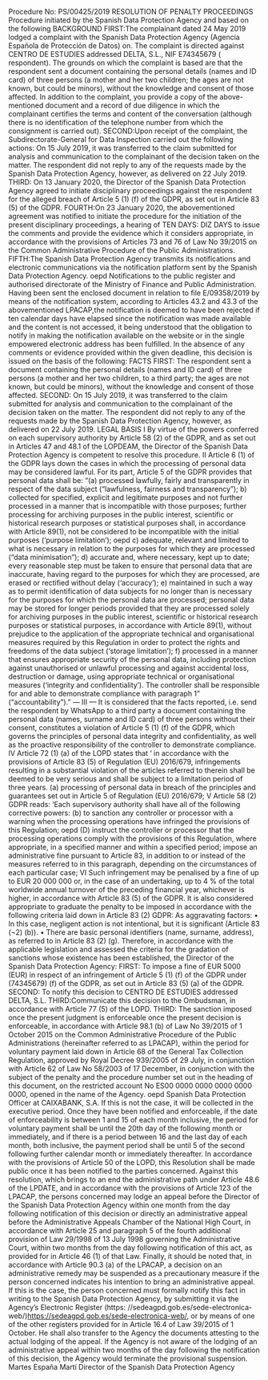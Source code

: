 Procedure No: PS/00425/2019
RESOLUTION OF PENALTY PROCEEDINGS
Procedure initiated by the Spanish Data Protection Agency and based on the following
BACKGROUND
FIRST:The complainant dated 24 May 2019 lodged a complaint with the Spanish Data Protection Agency (Agencia Española de Protección de Datos) on. The complaint is directed against  CENTRO DE ESTUDIES addressed DELTA, S.L., NIF E74345679 ( respondent).
The grounds on which the complaint is based are that the respondent sent a document containing the personal details (names and ID card) of three persons (a mother and her two children; the ages are not known, but could be minors), without the knowledge and consent of those affected.
In addition to the complaint, you provide a copy of the above-mentioned document and a record of due diligence in which the complainant certifies the terms and content of the conversation (although there is no identification of the telephone number from which the consignment is carried out).
SECOND:Upon receipt of the complaint, the Subdirectorate-General for Data Inspection carried out the following actions:
On 15 July 2019, it was transferred to the claim submitted for analysis and communication to the complainant of the decision taken on the matter.
The respondent did not reply to any of the requests made by the Spanish Data Protection Agency, however, as delivered on 22 July 2019.
THIRD: On 13 January 2020, the Director of the Spanish Data Protection Agency agreed to initiate disciplinary proceedings against the respondent for the alleged breach of Article 5 (1) (f) of the GDPR, as set out in Article 83 (5) of the GDPR.
FOURTH:On 23 January 2020, the abovementioned agreement was notified to initiate the procedure for the initiation of the present disciplinary proceedings, a hearing of TEN DAYS: DIZ DAYS to issue the comments and provide the evidence which it considers appropriate, in accordance with the provisions of Articles 73 and 76 of Law No 39/2015 on the Common Administrative Procedure of the Public Administrations.
FIFTH:The Spanish Data Protection Agency transmits its notifications and electronic communications via the notification platform sent by the  Spanish Data Protection Agency. 
oepd
Notifications to the public register and authorised  directorate of the Ministry of Finance and Public Administration.
Having been sent the enclosed document in relation to file E/09358/2019 by means of the notification system, according to Articles 43.2 and 43.3 of the abovementioned LPACAP,the notification is deemed to have been rejected if ten calendar days have elapsed since the notification was made available and the content is not accessed, it being understood that the obligation to notify in making the notification available on the website or in the single empowered electronic address has been fulfilled.
In the absence of any comments or evidence provided within the given deadline, this decision is issued on the basis of the following:
FACTS
FIRST: The respondent sent a document containing the personal details (names and ID card) of three persons (a mother and her two children, to a third party; the ages are not known, but could be minors), without the knowledge and consent of those affected.
SECOND: On 15 July 2019, it was transferred to the claim submitted for analysis and communication to the complainant of the decision taken on the matter.
The respondent did not reply to any of the requests made by the Spanish Data Protection Agency, however, as delivered on 22 July 2019.
LEGAL BASIS
I
By virtue of the powers conferred on each supervisory authority by Article 58 (2) of the GDPR, and as set out in Articles 47 and 48.1 of the LOPDEAM, the Director of the Spanish Data Protection Agency is competent to resolve this procedure.
II
Article 6 (1) of the GDPR lays down the cases in which the processing of personal data may be considered lawful.
For its part, Article 5 of the GDPR provides that personal data shall be:
“(a) processed lawfully, fairly and transparently in respect of the data subject (“lawfulness, fairness and transparency”);
b)	collected for specified, explicit and legitimate purposes and not further processed in a manner that is incompatible with those purposes; further processing for archiving purposes in the public interest, scientific or historical research purposes or statistical purposes shall, in accordance with Article 89(1), not be considered to be incompatible with the initial purposes (‘purpose limitation’); 
oepd
c)	 adequate, relevant and limited to what is necessary in relation to the purposes for which they are processed (“data minimisation”);
d)	accurate and, where necessary, kept up to date; every reasonable step must be taken to ensure that personal data that are inaccurate, having regard to the purposes for which they are processed, are erased or rectified without delay (‘accuracy’);
e)	maintained in such a way as to permit identification of data subjects for no longer than is necessary for the purposes for which the personal data are processed; personal data may be stored for longer periods provided that they are processed solely for archiving purposes in the public interest, scientific or historical research purposes or statistical purposes, in accordance with Article 89(1), without prejudice to the application of the appropriate technical and organisational measures required by this Regulation in order to protect the rights and freedoms of the data subject (‘storage limitation’);
f)	processed in a manner that ensures appropriate security of the personal data, including protection against unauthorised or unlawful processing and against accidental loss, destruction or damage, using appropriate technical or organisational measures (‘integrity and confidentiality’).
The controller shall be responsible for and able to demonstrate compliance with paragraph 1” (“accountability”).”
— III —
It is considered that the facts reported, i.e. send the respondent by WhatsApp to a third party a document containing the personal data (names, surname and ID card) of three persons without their consent, constitutes a violation of Article 5 (1) (f) of the GDPR, which governs the principles of personal data integrity and confidentiality, as well as the proactive responsibility of the controller to demonstrate compliance.
IV
Article 72 (1) (a) of the LOPD states that ‘ in accordance with the provisions of Article 83 (5) of Regulation (EU) 2016/679, infringements resulting in a substantial violation of the articles referred to therein shall be deemed to be very serious and shall be subject to a limitation period of three years.
(a) processing of personal data in breach of the principles and guarantees set out in Article 5 of Regulation (EU) 2016/679;
V
Article 58 (2) GDPR reads: ‘Each supervisory authority shall have all of the following corrective powers:
(b) to sanction any controller or processor with a warning when the processing operations have infringed the provisions of this Regulation; 
oepd
 (D) instruct the controller or processor that the processing operations comply with the provisions of this Regulation, where appropriate, in a specified manner and within a specified period;
impose an administrative fine pursuant to Article 83, in addition to or instead of the measures referred to in this paragraph, depending on the circumstances of each particular case;
VI
Such infringement may be penalised by a fine of up to EUR 20 000 000 or, in the case of an undertaking, up to 4 % of the total worldwide annual turnover of the preceding financial year, whichever is higher, in accordance with Article 83 (5) of the GDPR.
It is also considered appropriate to graduate the penalty to be imposed in accordance with the following criteria laid down in Article 83 (2) GDPR:
As aggravating factors:
•	In this case, negligent action is not intentional, but it is significant (Article 83 (¬2) (b)).
•	There are basic personal identifiers (name, surname, address), as referred to in Article 83 (2) (g).
Therefore, in accordance with the applicable legislation and assessed the criteria for the gradation of sanctions whose existence has been established,
the Director of the Spanish Data Protection Agency:
FIRST: To impose a fine  of EUR 5000 (EUR) in respect of an infringement of Article 5 (1) (f) of the GDPR under (74345679) (f) of the GDPR, as set out in Article 83 (5) (a) of the GDPR.
SECOND: To notify this decision to  CENTRO DE ESTUDIES addressed DELTA, S.L.
THIRD:Communicate this decision to the Ombudsman, in accordance with Article 77 (5) of the LOPD.
THIRD: The sanction imposed once the present judgment is enforceable once the present decision is enforceable, in accordance with Article 98.1 (b) of Law No 39/2015 of 1 October 2015 on the Common Administrative Procedure of the Public Administrations (hereinafter referred to as LPACAP), within the period for voluntary payment laid down in Article 68 of the General Tax Collection Regulation, approved by Royal Decree 939/2005 of 29 July, in conjunction with Article 62 of Law No 58/2003 of 17 December, in conjunction with the subject of the penalty and the procedure number set out in the heading of this document, on the restricted account No ES00 0000 0000 0000 0000 0000, opened in the name of the Agency. 
oepd
Spanish Data Protection Officer at CAIXABANK, S.A. If this is not the case, it will be collected in the executive period.
Once they have been notified and enforceable, if the date of enforceability is between 1 and 15 of each month inclusive, the period for voluntary payment shall be until the 20th day of the following month or immediately, and if there is a period between 16 and the last day of each month, both inclusive, the payment period shall be until 5 of the second following further calendar month or immediately thereafter.
In accordance with the provisions of Article 50 of the LOPD, this Resolution shall be made public once it has been notified to the parties concerned.
Against this resolution, which brings to an end the administrative path under Article 48.6 of the LPDATE, and in accordance with the provisions of Article 123 of the LPACAP, the persons concerned may lodge an appeal before the Director of the Spanish Data Protection Agency within one month from the day following notification of this decision or directly an administrative appeal before the Administrative Appeals Chamber of the National High Court, in accordance with Article 25 and paragraph 5 of the fourth additional provision of Law 29/1998 of 13 July 1998 governing the Administrative Court, within two months from the day following notification of this act, as provided for in Article 46 (1) of that Law.
Finally, it should be noted that, in accordance with Article 90.3 (a) of the LPACAP, a decision on an administrative remedy may be suspended as a precautionary measure if the person concerned indicates his intention to bring an administrative appeal. If this is the case, the person concerned must formally notify this fact in writing to the Spanish Data Protection Agency, by submitting it via the Agency’s Electronic Register (https: //sedeagpd.gob.es/sede-electronica-web/)https://sedeagpd.gob.es/sede-electronica-web/, or by means of one of the other registers provided for in Article 16.4 of Law 39/2015 of 1 October. He shall also transfer to the Agency the documents attesting to the actual lodging of the appeal. If the Agency is not aware of the lodging of an administrative appeal within two months of the day following the notification of this decision, the Agency would terminate the provisional suspension.
Martes España Martí
Director of the Spanish Data Protection Agency
